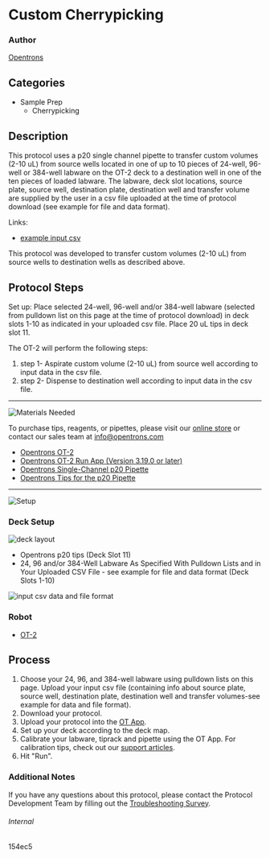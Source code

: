 # Custom Cherrypicking

### Author
[Opentrons](https://opentrons.com/)

## Categories
* Sample Prep
     * Cherrypicking

## Description

This protocol uses a p20 single channel pipette to transfer custom volumes (2-10 uL) from source wells located in one of up to 10 pieces of 24-well, 96-well or 384-well labware on the OT-2 deck to a destination well in one of the ten pieces of loaded labware. The labware, deck slot locations, source plate, source well, destination plate, destination well and transfer volume are supplied by the user in a csv file uploaded at the time of protocol download (see example for file and data format).

Links:
* [example input csv](https://opentrons-protocol-library-website.s3.amazonaws.com/custom-README-images/154ec5/example%2BCSV.csv)

This protocol was developed to transfer custom volumes (2-10 uL) from source wells to destination wells as described above.

## Protocol Steps

Set up: Place selected 24-well, 96-well and/or 384-well labware (selected from pulldown list on this page at the time of protocol download) in deck slots 1-10 as indicated in your uploaded csv file. Place 20 uL tips in deck slot 11.

The OT-2 will perform the following steps:
1. step 1- Aspirate custom volume (2-10 uL) from source well according to input data in the csv file.
2. step 2- Dispense to destination well according to input data in the csv file.

---
![Materials Needed](https://s3.amazonaws.com/opentrons-protocol-library-website/custom-README-images/001-General+Headings/materials.png)

To purchase tips, reagents, or pipettes, please visit our [online store](https://shop.opentrons.com/) or contact our sales team at [info@opentrons.com](mailto:info@opentrons.com)

* [Opentrons OT-2](https://shop.opentrons.com/collections/ot-2-robot/products/ot-2)
* [Opentrons OT-2 Run App (Version 3.19.0 or later)](https://opentrons.com/ot-app/)
* [Opentrons Single-Channel p20 Pipette](https://shop.opentrons.com/collections/ot-2-pipettes/products/single-channel-electronic-pipette)
* [Opentrons Tips for the p20 Pipette](https://shop.opentrons.com/collections/opentrons-tips)

---
![Setup](https://s3.amazonaws.com/opentrons-protocol-library-website/custom-README-images/001-General+Headings/Setup.png)

### Deck Setup
![deck layout](https://opentrons-protocol-library-website.s3.amazonaws.com/custom-README-images/154ec5/layout_154ec5.png)

* Opentrons p20 tips (Deck Slot 11)
* 24, 96 and/or 384-Well Labware As Specified With Pulldown Lists and in Your Uploaded CSV File - see example for file and data format (Deck Slots 1-10)

![input csv data and file format](https://opentrons-protocol-library-website.s3.amazonaws.com/custom-README-images/154ec5/154ec5_example_csv.png)

### Robot
* [OT-2](https://opentrons.com/ot-2)

## Process
1. Choose your 24, 96, and 384-well labware using pulldown lists on this page. Upload your input csv file (containing info about source plate, source well, destination plate, destination well and transfer volumes-see example for data and file format).
2. Download your protocol.
3. Upload your protocol into the [OT App](https://opentrons.com/ot-app).
4. Set up your deck according to the deck map.
5. Calibrate your labware, tiprack and pipette using the OT App. For calibration tips, check out our [support articles](https://support.opentrons.com/en/collections/1559720-guide-for-getting-started-with-the-ot-2).
6. Hit "Run".

### Additional Notes
If you have any questions about this protocol, please contact the Protocol Development Team by filling out the [Troubleshooting Survey](https://protocol-troubleshooting.paperform.co/).

###### Internal
154ec5
